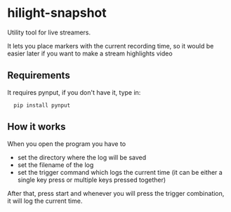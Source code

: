# hilight-snapshot
Utility tool for live streamers.

It lets you place markers with the current recording time, so it would be easier later if you want to make a stream highlights video

## Requirements
It requires pynput, if you don't have it, type in:
```
  pip install pynput
```

## How it works
When you open the program you have to
- set the directory where the log will be saved
- set the filename of the log
- set the trigger command which logs the current time (it can be either a single key press or multiple keys pressed together)

After that, press start and whenever you will press the trigger combination, it will log the current time.
